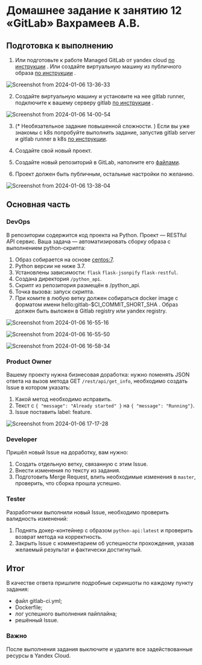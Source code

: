 # Домашнее задание к занятию 12 «GitLab» Вахрамеев А.В.

## Подготовка к выполнению


1. Или подготовьте к работе Managed GitLab от yandex cloud [по инструкции](https://cloud.yandex.ru/docs/managed-gitlab/operations/instance/instance-create) .
Или создайте виртуальную машину из публичного образа [по инструкции](https://cloud.yandex.ru/marketplace/products/yc/gitlab ) .

![Screenshot from 2024-01-06 13-36-33](https://github.com/alexnet123/homeworks/assets/75438030/7dbeb391-91e5-4e09-861f-fd015bd8b6ed)

2. Создайте виртуальную машину и установите на нее gitlab runner, подключите к вашему серверу gitlab  [по инструкции](https://docs.gitlab.com/runner/install/linux-repository.html) .

![Screenshot from 2024-01-06 14-00-54](https://github.com/alexnet123/homeworks/assets/75438030/ba0ee6f5-103f-483a-bddb-633afd2dc029)


3. (* Необязательное задание повышенной сложности. )  Если вы уже знакомы с k8s попробуйте выполнить задание, запустив gitlab server и gitlab runner в k8s  [по инструкции](https://cloud.yandex.ru/docs/tutorials/infrastructure-management/gitlab-containers). 

4. Создайте свой новый проект.
5. Создайте новый репозиторий в GitLab, наполните его [файлами](./repository).
6. Проект должен быть публичным, остальные настройки по желанию.

![Screenshot from 2024-01-06 13-38-04](https://github.com/alexnet123/homeworks/assets/75438030/b34e62f8-e08a-4ff2-9029-0f76b8521588)


## Основная часть



### DevOps

В репозитории содержится код проекта на Python. Проект — RESTful API сервис. Ваша задача — автоматизировать сборку образа с выполнением python-скрипта:

1. Образ собирается на основе [centos:7](https://hub.docker.com/_/centos?tab=tags&page=1&ordering=last_updated).
2. Python версии не ниже 3.7.
3. Установлены зависимости: `flask` `flask-jsonpify` `flask-restful`.
4. Создана директория `/python_api`.
5. Скрипт из репозитория размещён в /python_api.
6. Точка вызова: запуск скрипта.
7. При комите в любую ветку должен собираться docker image с форматом имени hello:gitlab-$CI_COMMIT_SHORT_SHA . Образ должен быть выложен в Gitlab registry или yandex registry.   

![Screenshot from 2024-01-06 16-55-16](https://github.com/alexnet123/homeworks/assets/75438030/94342d12-eefb-45d7-8e67-c368c411e13c)

![Screenshot from 2024-01-06 16-55-50](https://github.com/alexnet123/homeworks/assets/75438030/9f34c6d4-c225-40c3-a9cf-ca50e8e41d69)

![Screenshot from 2024-01-06 16-58-34](https://github.com/alexnet123/homeworks/assets/75438030/70d784fe-4209-4c63-a09f-be72f5c92ef3)


### Product Owner

Вашему проекту нужна бизнесовая доработка: нужно поменять JSON ответа на вызов метода GET `/rest/api/get_info`, необходимо создать Issue в котором указать:

1. Какой метод необходимо исправить.
2. Текст с `{ "message": "Already started" }` на `{ "message": "Running"}`.
3. Issue поставить label: feature.

![Screenshot from 2024-01-06 17-17-28](https://github.com/alexnet123/homeworks/assets/75438030/facdfa9d-c139-4b5d-917d-c8fae370fcd5)


### Developer

Пришёл новый Issue на доработку, вам нужно:

1. Создать отдельную ветку, связанную с этим Issue.
2. Внести изменения по тексту из задания.
3. Подготовить Merge Request, влить необходимые изменения в `master`, проверить, что сборка прошла успешно.


### Tester

Разработчики выполнили новый Issue, необходимо проверить валидность изменений:

1. Поднять докер-контейнер с образом `python-api:latest` и проверить возврат метода на корректность.
2. Закрыть Issue с комментарием об успешности прохождения, указав желаемый результат и фактически достигнутый.

## Итог

В качестве ответа пришлите подробные скриншоты по каждому пункту задания:

- файл gitlab-ci.yml;
- Dockerfile; 
- лог успешного выполнения пайплайна;
- решённый Issue.

### Важно 
После выполнения задания выключите и удалите все задействованные ресурсы в Yandex Cloud.

